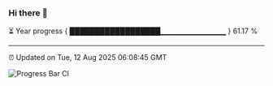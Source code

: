 ### Hi there 👋

⏳ Year progress { ██████████████████▁▁▁▁▁▁▁▁▁▁▁▁ } 61.17 %

---

⏰ Updated on Tue, 12 Aug 2025 06:08:45 GMT

![Progress Bar CI](https://github.com/liununu/liununu/workflows/Progress%20Bar%20CI/badge.svg)
